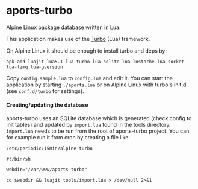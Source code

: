 # aports-turbo

Alpine Linux package database written in Lua.

This application makes use of the [Turbo](http://turbolua.org) (Lua) framework.

On Alpine Linux it should be enough to install turbo and deps by: 

```
apk add luajit lua5.1 lua-turbo lua-sqlite lua-lustache lua-socket lua-lzmq lua-gversion
```

Copy `config.sample.lua` to `config.lua` and edit it.
You can start the application by starting `./aports.lua` or on Alpine Linux with turbo's init.d (see `conf.d/turbo` for settings).

#### Creating/updating the database

aports-turbo uses an SQLite database which is generated (check config to init tables) and updated by `import.lua` found in the tools directory. `import.lua` needs to be run from the root of aports-turbo project. You can for example run it from cron by creating a file like:

`/etc/periodic/15min/alpine-turbo`

```shell
#!/bin/sh

webdir="/var/www/aports-turbo"

cd $webdir && luajit tools/import.lua > /dev/null 2>&1
```
